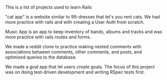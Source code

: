 This is a list of projects used to learn Rails

"cat app" is a website similar to 99-dresses that let's you rent cats. We had more practice with rails and with creating a User Auth from scratch.

Music App is an app to keep inventory of bands, albums and tracks and was more practice with rails routes and forms.

We made a reddit clone to practice making nested comments with associations between comments, other comments, and posts, and optimized queries to the database.

We made a goal app that let users create goals. The focus of this project was on doing test-driven development and writing RSpec tests first.
